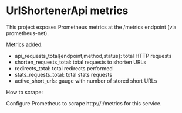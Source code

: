 UrlShortenerApi metrics
======================

This project exposes Prometheus metrics at the /metrics endpoint (via prometheus-net).

Metrics added:

- api_requests_total{endpoint,method,status}: total HTTP requests
- shorten_requests_total: total requests to shorten URLs
- redirects_total: total redirects performed
- stats_requests_total: total stats requests
- active_short_urls: gauge with number of stored short URLs

How to scrape:

Configure Prometheus to scrape http://<host>:<port>/metrics for this service.
